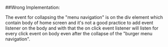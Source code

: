 
##Wrong Implementation:

The event for collapsing the "menu navigation" is on the div element which contain body of home screen and it's not a good practice to add event listener on the body and with that the on click event listener will listen for every click event on body even after the collapse of the "burger menu navigation".
